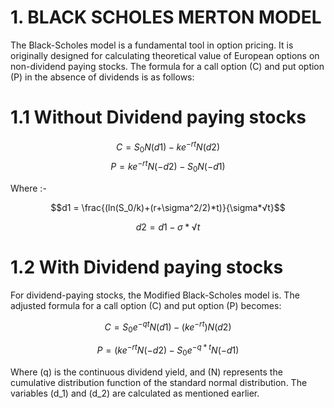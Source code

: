 #  **1. BLACK SCHOLES MERTON MODEL**

The Black-Scholes model is a fundamental tool in option pricing. It is originally designed for calculating theoretical value of European options on non-dividend paying stocks. The formula for a call option (C) and put option (P) in the absence of dividends is as follows:

# **1.1 Without Dividend paying stocks**
$$C = S_0N(d1)-ke^{-rt}N(d2)$$
$$P = ke^{-rt}N(-d2)- S_0N(-d1)$$

Where :-




$$d1 = \frac{(ln(S_0/k)+(r+\sigma^2/2)*t)}{\sigma*√t}$$


$$d2 = d1-\sigma*√t$$

# **1.2 With Dividend paying stocks**

For dividend-paying stocks, the Modified Black-Scholes model is. The adjusted formula for a call option (C) and put option (P) becomes:

  
$$C = S_0e^{-qt}N(d1)-(ke^{-rt})N(d2)$$

$$P = (ke^{-rt}N(-d2)-S_0e^{-q*t}N(-d1)$$



Where (q) is the continuous dividend yield, and (N) represents the cumulative distribution function of the standard normal distribution. The variables (d_1) and (d_2) are calculated as mentioned earlier.
